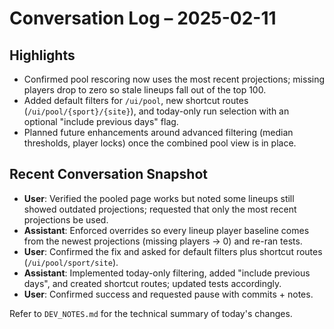 # Conversation Log – 2025-02-11

## Highlights
- Confirmed pool rescoring now uses the most recent projections; missing players drop to zero so stale lineups fall out of the top 100.
- Added default filters for `/ui/pool`, new shortcut routes (`/ui/pool/{sport}/{site}`), and today-only run selection with an optional "include previous days" flag.
- Planned future enhancements around advanced filtering (median thresholds, player locks) once the combined pool view is in place.

## Recent Conversation Snapshot
- **User**: Verified the pooled page works but noted some lineups still showed outdated projections; requested that only the most recent projections be used.
- **Assistant**: Enforced overrides so every lineup player baseline comes from the newest projections (missing players → 0) and re-ran tests.
- **User**: Confirmed the fix and asked for default filters plus shortcut routes (`/ui/pool/sport/site`).
- **Assistant**: Implemented today-only filtering, added "include previous days", and created shortcut routes; updated tests accordingly.
- **User**: Confirmed success and requested pause with commits + notes.

Refer to `DEV_NOTES.md` for the technical summary of today's changes.
